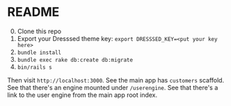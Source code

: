# README

0. Clone this repo
0. Export your Dresssed theme key: `export DRESSSED_KEY=<put your key here>`
0. `bundle install`
0. `bundle exec rake db:create db:migrate`
0. `bin/rails s`

Then visit `http://localhost:3000`. See the main app has `customers` scaffold. See that there's an engine mounted under `/userengine`. See that there's a link to the user engine from the main app root index.
